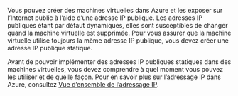 Vous pouvez créer des machines virtuelles dans Azure et les exposer sur l’Internet public à l’aide d’une adresse IP publique. Les adresses IP publiques étant par défaut dynamiques, elles sont susceptibles de changer quand la machine virtuelle est supprimée. Pour vous assurer que la machine virtuelle utilise toujours la même adresse IP publique, vous devez créer une adresse IP publique statique.

Avant de pouvoir implémenter des adresses IP publiques statiques dans des machines virtuelles, vous devez comprendre à quel moment vous pouvez les utiliser et de quelle façon. Pour en savoir plus sur l’adressage IP dans Azure, consultez [Vue d’ensemble de l’adressage IP](../articles/virtual-network/virtual-network-ip-addresses-overview-arm.md).

<!---HONumber=AcomDC_0323_2016-->